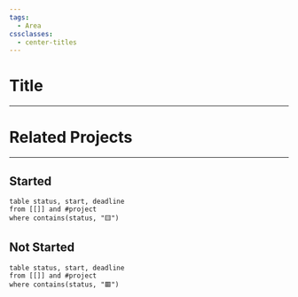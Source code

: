 ```yaml
---
tags:
  - Area
cssclasses:
  - center-titles
---
```

# Title
---








# Related Projects
---
## Started
```dataview
table status, start, deadline
from [[]] and #project 
where contains(status, "🟨")
```





## Not Started
```dataview
table status, start, deadline
from [[]] and #project 
where contains(status, "🟥")
```
